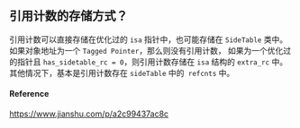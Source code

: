 ## 引用计数的存储方式？

引用计数可以直接存储在优化过的 `isa` 指针中，也可能存储在 `SideTable` 类中。
如果对象地址为一个 `Tagged Pointer`，那么则没有引用计数，
如果为一个优化过的指针且 `has_sidetable_rc = 0`，则引用计数存储在 `isa` 结构的 `extra_rc` 中。
其他情况下，基本是引用计数存在 `sideTable` 中的` refcnts` 中。



#### Reference

https://www.jianshu.com/p/a2c99437ac8c